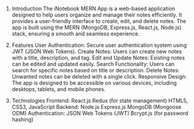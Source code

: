 1. Introduction
The iNotebook MERN App is a web-based application designed to help users organize and manage their notes efficiently.
It provides a user-friendly interface to create, edit, and delete notes. The app is built using the MERN (MongoDB, Express.js, React.js, Node.js) stack, ensuring a smooth and seamless experience.

3. Features
User Authentication: Secure user authentication system using JWT (JSON Web Tokens).
Create Notes: Users can create new notes with a title, description, and tag.
Edit and Update Notes: Existing notes can be edited and updated easily.
Search Functionality: Users can search for specific notes based on title or description.
Delete Notes: Unwanted notes can be deleted with a single click.
Responsive Design: The app is designed to be accessible on various devices, including desktops, tablets, and mobile phones.

5. Technologies
Frontend:
  React.js
  Redux (for state management)
  HTML5, CSS3, JavaScript
Backend:
  Node.js
  Express.js
  MongoDB (Mongoose ODM)
Authentication:
  JSON Web Tokens (JWT)
  Bcrypt.js (for password hashing)
